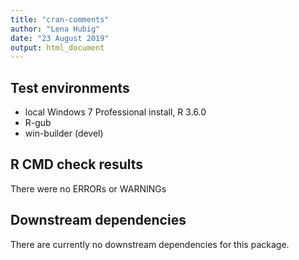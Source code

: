 ```yaml
---
title: "cran-comments"
author: "Lena Hubig"
date: "23 August 2019"
output: html_document
---
```

## Test environments
* local Windows 7 Professional install, R 3.6.0
* R-gub
* win-builder (devel) 

## R CMD check results
There were no ERRORs or WARNINGs

## Downstream dependencies
There are currently no downstream dependencies for this package.
